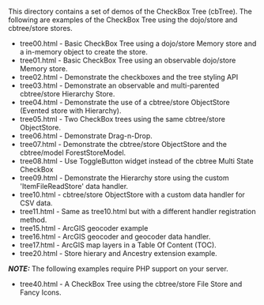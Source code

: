 This directory contains a set of demos of the CheckBox Tree (cbTree).
The following are examples of the CheckBox Tree using the dojo/store and cbtree/store
stores.

* tree00.html - Basic CheckBox Tree using a dojo/store Memory store and a in-memory object to create the store.
* tree01.html - Basic CheckBox Tree using an observable dojo/store Memory store.
* tree02.html - Demonstrate the checkboxes and the tree styling API
* tree03.html - Demonstrate an observable and multi-parented cbtree/store Hierarchy Store.
* tree04.html - Demonstrate the use of a cbtree/store ObjectStore (Evented store with Hierarchy).
* tree05.html - Two CheckBox trees using the same cbtree/store ObjectStore.
* tree06.html - Demonstrate Drag-n-Drop.
* tree07.html - Demonstrate the cbtree/store ObjectStore and the cbtree/model ForestStoreModel.
* tree08.html - Use ToggleButton widget instead of the cbtree Multi State CheckBox
* tree09.html - Demonstrate the Hierarchy store using the custom 'ItemFileReadStore' data handler.
* tree10.html - cbtree/store ObjectStore with a custom data handler for CSV data.
* tree11.html - Same as tree10.html but with a different handler registration method.
* tree15.html - ArcGIS geocoder example
* tree16.html - ArcGIS geocoder and geocoder data handler.
* tree17.html - ArcGIS map layers in a Table Of Content (TOC).
* tree20.html - Store hierary and Ancestry extension example.

***NOTE:*** The following examples require PHP support on your server.

* tree40.html - A CheckBox Tree using the cbtree/store File Store and Fancy Icons.
